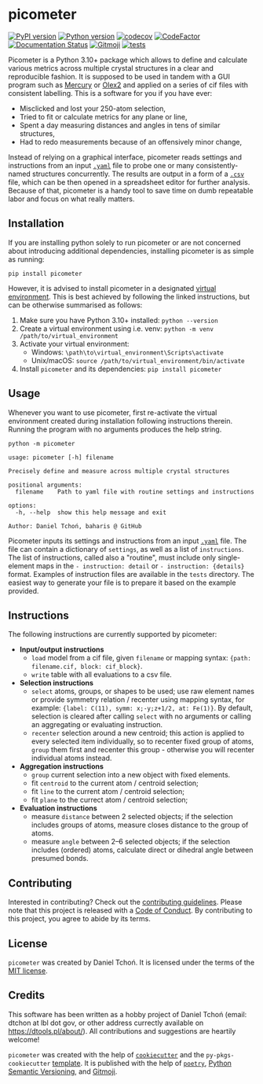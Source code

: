 # picometer

[![PyPI version](https://img.shields.io/pypi/v/picometer)](https://pypi.org/project/picometer/)
[![Python version](https://img.shields.io/pypi/pyversions/picometer.svg)](https://www.python.org/downloads/)
[![codecov](https://codecov.io/gh/Baharis/picometer/graph/badge.svg?token=bWGMArFAR8)](https://codecov.io/gh/Baharis/picometer)
[![CodeFactor](https://www.codefactor.io/repository/github/baharis/picometer/badge)](https://www.codefactor.io/repository/github/baharis/picometer)
[![Documentation Status](https://readthedocs.org/projects/picometer/badge/?version=stable)](https://picometer.readthedocs.io/en/stable/?badge=stable)
[![Gitmoji](https://img.shields.io/badge/gitmoji-%20😜%20😍-FFDD67.svg)](https://gitmoji.dev)
[![tests](https://github.com/Baharis/picometer/actions/workflows/ci-cd.yml/badge.svg?branch=master)](https://github.com/Baharis/picometer/actions/workflows/ci-cd.yml)

Picometer is a Python 3.10+ package which allows to define
and calculate various metrics across multiple crystal structures
in a clear and reproducible fashion.
It is supposed to be used in tandem with a GUI program
such as [Mercury](https://www.ccdc.cam.ac.uk/solutions/software/mercury/)
or [Olex2](https://www.olexsys.org/olex2/)
and applied on a series of cif files with consistent labelling.
This is a software for you if you have ever:
- Misclicked and lost your 250-atom selection,
- Tried to fit or calculate metrics for any plane or line,
- Spent a day measuring distances and angles in tens of similar structures,
- Had to redo measurements because of an offensively minor change,

Instead of relying on a graphical interface, picometer reads settings
and instructions from an input [`.yaml`](https://en.wikipedia.org/wiki/YAML)
file to probe one or many consistently-named structures concurrently.
The results are output in a form
of a [`.csv`](https://en.wikipedia.org/wiki/Comma-separated_values) file,
which can be then opened in a spreadsheet editor for further analysis.
Because of that, picometer is a handy tool to save time
on dumb repeatable labor and focus on what really matters.


## Installation

If you are installing python solely to run picometer or are not concerned
about introducing additional dependencies,
installing picometer is as simple as running:
```commandline
pip install picometer
```

However, it is advised to install picometer in a designated
[virtual environment](https://packaging.python.org/en/latest/guides/installing-using-pip-and-virtual-environments/#create-and-use-virtual-environments).
This is best achieved by following the linked instructions,
but can be otherwise summarised as follows:
1) Make sure you have Python 3.10+ installed:
   `python --version`
2) Create a virtual environment using i.e. venv:
   `python -m venv /path/to/virtual_environment`
3) Activate your virtual environment:
   - Windows: `\path\to\virtual_environment\Scripts\activate`
   - Unix/macOS: `source /path/to/virtual_environment/bin/activate`
4) Install `picometer` and its dependencies: `pip install picometer`


## Usage

Whenever you want to use picometer, first re-activate the virtual environment
created during installation following instructions therein.
Running the program with no arguments produces the help string.

```shell
python -m picometer
```
```text
usage: picometer [-h] filename

Precisely define and measure across multiple crystal structures

positional arguments:
  filename    Path to yaml file with routine settings and instructions

options:
  -h, --help  show this help message and exit

Author: Daniel Tchoń, baharis @ GitHub
```

Picometer inputs its settings and instructions from an input
[`.yaml`](https://en.wikipedia.org/wiki/YAML) file.
The file can contain a dictionary of `settings`,
as well as a list of `instructions`.
The list of instructions, called also a "routine", must include
only single-element maps in the `- instruction: detail`
or `- instruction: {details}` format.
Examples of instruction files are available in the `tests` directory.
The easiest way to generate your file is to prepare it based
on the example provided.


## Instructions

The following instructions are currently supported by picometer:
- **Input/output instructions**
  - `load` model from a cif file, given `filename` or mapping syntax:
    `{path: filename.cif, block: cif_block}`.
  - `write` table with all evaluations to a csv file.
- **Selection instructions**
  - `select` atoms, groups, or shapes to be used; use raw element names
    or provide symmetry relation / recenter using mapping syntax, for example:
    `{label: C(11), symm: x;-y;z+1/2, at: Fe(1)}`.
    By default, selection is cleared after calling `select` with no arguments
    or calling an aggregating or evaluating instruction.
  - `recenter` selection around a new centroid;
      this action is applied to every selected item individually,
      so to recenter fixed group of atoms, `group` them first and recenter
      this group - otherwise you will recenter individual atoms instead.
- **Aggregation instructions**
  - `group` current selection into a new object with fixed elements.
  - fit `centroid` to the current atom / centroid selection;
  - fit `line` to the current atom / centroid selection;
  - fit `plane` to the currect atom / centroid selection;
- **Evaluation instructions**
  - measure `distance` between 2 selected objects; if the selection includes
    groups of atoms, measure closes distance to the group of atoms.
  - measure `angle` between 2–6 selected objects; if the selection includes
    (ordered) atoms, calculate direct or dihedral angle between presumed bonds.


## Contributing

Interested in contributing? Check out the
[contributing guidelines](CONTRIBUTING.md).
Please note that this project is released with
a [Code of Conduct](CONDUCT.md).
By contributing to this project, you agree to abide by its terms.


## License

`picometer` was created by Daniel Tchoń.
It is licensed under the terms of the [MIT license](LICENSE).


## Credits

This software has been written as a hobby project of Daniel Tchoń
(email: dtchon at lbl dot gov, or other address currectly available on
https://dtools.pl/about/).
All contributions and suggestions are heartily welcome!

`picometer` was created with the help of
[`cookiecutter`](https://cookiecutter.readthedocs.io/en/latest/)
and the `py-pkgs-cookiecutter` [template](https://github.com/py-pkgs/py-pkgs-cookiecutter).
It is published with the help of
[`poetry`](https://python-poetry.org/),
[Python Semantic Versioning](https://python-semantic-release.readthedocs.io/en/latest/),
and [Gitmoji](https://gitmoji.dev/).
